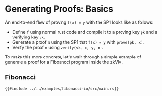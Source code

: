 # Generating Proofs: Basics

An end-to-end flow of proving `f(x) = y` with the SP1 looks like as follows:

- Define `f` using normal rust code and compile it to a proving key `pk` and a verifying key `vk`.
- Generate a proof `π` using the SP1 that `f(x) = y` with `prove(pk, x)`.
- Verify the proof `π` using `verify(vk, x, y, π)`.

To make this more concrete, let's walk through a simple example of generate a proof for a Fiboancci program inside the zkVM.

## Fibonacci

```rust,noplayground
{{#include ../../examples/fibonacci-io/src/main.rs}}
```